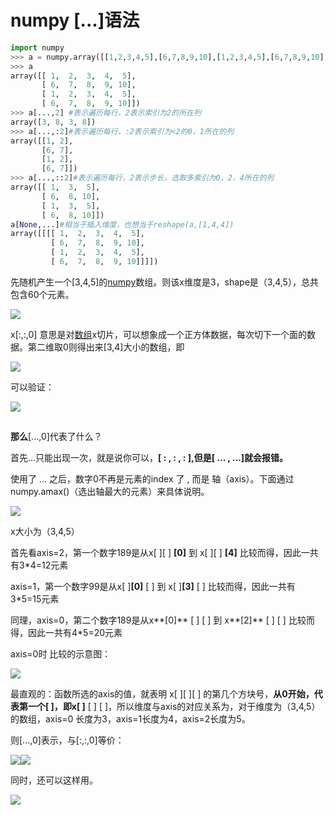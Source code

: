 # numpy [...]语法

```python
import numpy
>>> a = numpy.array([[1,2,3,4,5],[6,7,8,9,10],[1,2,3,4,5],[6,7,8,9,10]])
>>> a
array([[ 1,  2,  3,  4,  5],
       [ 6,  7,  8,  9, 10],
       [ 1,  2,  3,  4,  5],
       [ 6,  7,  8,  9, 10]])
>>> a[...,2] #表示遍历每行，2表示索引为2的所在列
array([3, 8, 3, 8])
>>> a[...,:2]#表示遍历每行，:2表示索引为<2的0，1所在的列
array([[1, 2],
       [6, 7],
       [1, 2],
       [6, 7]])
>>> a[...,::2]#表示遍历每行，2表示步长，选取多索引为0，2，4所在的列
array([[ 1,  3,  5],
       [ 6,  8, 10],
       [ 1,  3,  5],
       [ 6,  8, 10]])
a[None,...]#相当于插入维度，也想当于reshape(a,[1,4,4])
array([[[[ 1,  2,  3,  4,  5],
         [ 6,  7,  8,  9, 10],
         [ 1,  2,  3,  4,  5],
         [ 6,  7,  8,  9, 10]]]])
```



先随机产生一个[3,4,5]的[numpy](https://so.csdn.net/so/search?q=numpy&spm=1001.2101.3001.7020)数组。则该x维度是3，shape是（3,4,5），总共包含60个元素。

![](https://img-blog.csdnimg.cn/20190413165816790.png)

x[:,:,0] 意思是对[数组](https://so.csdn.net/so/search?q=%E6%95%B0%E7%BB%84&spm=1001.2101.3001.7020)x切片，可以想象成一个正方体数据，每次切下一个面的数据。第二维取0则得出来[3,4]大小的数组，即

![](https://img-blog.csdnimg.cn/2019041317165764.png?x-oss-process=image/watermark,type_ZmFuZ3poZW5naGVpdGk,shadow_10,text_aHR0cHM6Ly9ibG9nLmNzZG4ubmV0L3dlaXhpbl8zNzU1MjgxNg==,size_16,color_FFFFFF,t_70)

可以验证：

![](https://img-blog.csdnimg.cn/20190413171737581.png)

## 

**那么**[...,0]代表了什么？

首先...只能出现一次，就是说你可以，**[ : , : , : ],但是[ ... , ...]就会报错。**

使用了 ... 之后，数字0不再是元素的index 了 , 而是 轴（axis）。下面通过numpy.amax()（选出轴最大的元素）来具体说明。

![](https://img-blog.csdnimg.cn/20190413173501984.png?x-oss-process=image/watermark,type_ZmFuZ3poZW5naGVpdGk,shadow_10,text_aHR0cHM6Ly9ibG9nLmNzZG4ubmV0L3dlaXhpbl8zNzU1MjgxNg==,size_16,color_FFFFFF,t_70)

x大小为（3,4,5）

首先看axis=2，第一个数字189是从x[ ][ ] **[0]** 到 x[ ][ ] **[4]** 比较而得，因此一共有3*4=12元素

axis=1，第一个数字99是从x[ ]**[0]** [ ] 到 x[ ]**[3]** [ ] 比较而得，因此一共有3*5=15元素

同理，axis=0，第二个数字189是从x**[0]** [ ] [ ] 到 x**[2]** [ ] [ ] 比较而得，因此一共有4*5=20元素

axis=0时 比较的示意图：

![](https://img-blog.csdnimg.cn/20190413175522903.png?x-oss-process=image/watermark,type_ZmFuZ3poZW5naGVpdGk,shadow_10,text_aHR0cHM6Ly9ibG9nLmNzZG4ubmV0L3dlaXhpbl8zNzU1MjgxNg==,size_16,color_FFFFFF,t_70)

最直观的：函数所选的axis的值，就表明 x[ ][ ][ ] 的第几个方块号，**从0开始，代表第一个[ ]，**即x**[ ]** [ ] [ ]，所以维度与axis的对应关系为，对于维度为（3,4,5）的数组，axis=0 长度为3，axis=1长度为4，axis=2长度为5。

则[...,0]表示，与[:,:,0]等价：

![](https://img-blog.csdnimg.cn/20190413182818254.png)![](https://img-blog.csdnimg.cn/20190413183656890.png)

同时，还可以这样用。

![](https://img-blog.csdnimg.cn/20190413183115365.png)
